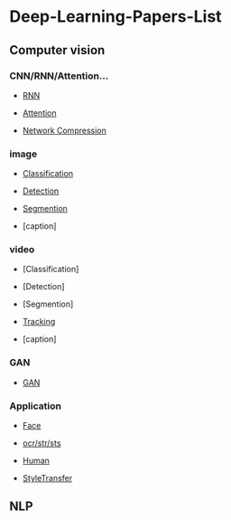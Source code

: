 # Deep-Learning-Papers-List

## Computer vision

### CNN/RNN/Attention...

- [RNN](https://github.com/tfygg/Deep-Learning-Papers-List/blob/master/RNN.md)

- [Attention](https://github.com/tfygg/Deep-Learning-Papers-List/blob/master/Attention.md)

- [Network Compression](https://github.com/tfygg/Deep-Learning-Papers-List/blob/master/NetworkCompression.md)


### image
- [Classification](https://github.com/tfygg/Deep-Learning-Papers-List/blob/master/CV.md)

- [Detection](https://github.com/tfygg/Deep-Learning-Papers-List/blob/master/CV.md)

- [Segmention](https://github.com/tfygg/Deep-Learning-Papers-List/blob/master/CV.md)

- [caption]


### video
- [Classification]

- [Detection]

- [Segmention]

- [Tracking](https://github.com/tfygg/Deep-Learning-Papers-List/blob/master/Tracking.md)

- [caption]


### GAN

- [GAN](https://github.com/tfygg/Deep-Learning-Papers-List/blob/master/GAN.md)


### Application

- [Face](https://github.com/tfygg/Deep-Learning-Papers-List/blob/master/Face.md)

- [ocr/str/sts](https://github.com/tfygg/Deep-Learning-Papers-List/blob/master/OCR.md)

- [Human](https://github.com/tfygg/Deep-Learning-Papers-List/blob/master/Human.md)

- [StyleTransfer](https://github.com/tfygg/Deep-Learning-Papers-List/blob/master/StyleTransfer.md)


## NLP



